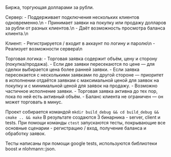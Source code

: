 Биржа, торгующая долларами за рубли.

Сервер:
    - Поддерживает подключения нескольких клиентов одновременно.\n
    - Принимает заявки на покупку или продажу долларов за рубли от разных клиентов.\n
    - Даёт возможность просмотра баланса клиента.\n

Клиент:
    - Регистрируется / входит в аккаунт по логину и паролю\n
    - Реализует возможности сервера\n

Торговая логика:
    - Торговая заявка содержит объём, цену и сторону (покупка/продажа).
    - Если две заявки пересекаются по цене — для сделки выбирается цена более ранней заявки.
    - Если заявка пересекается с несколькими заявками по другой стороне — приоритет в исполнении отдаётся заявкам с максимальной ценой для заявок на покупку и с минимальной ценой для заявок на продажу.
    - Возможно частичное исполнение заявки.
    - Торговая заявка активна до тех пор, пока по ней есть активный объём.
    - Баланс клиента не ограничен — он может торговать в минус.

Проект собирается командой `mkdir build_debug && cd build_debug && cmake .. && make`
В результате создаются 3 бинарника - server, client и tests.
При помощи команды `ctest` запускаются тесты, покрывающие все основные сценарии - регистрацию / вход, получение баланса и обработку заявок.

Тесты написаны при помощи google tests, используются библиотеки boost и nlohmann::json.

